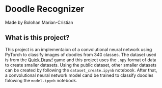 # Doodle Recognizer

Made by Bolohan Marian-Cristian

## What is this project?

This project is an implementaion of a convolutional neural network using PyTorch to classify images of doodles from 340 classes. The dataset used is from the [Quick Draw!](https://github.com/googlecreativelab/quickdraw-dataset) game and this project uses the `.npy` format of data to create smaller datasets.
Using the public dataset, other smaller datasets can be created by following the `dataset_create.ipynb` notebook. After that, a convolutional neural network model cand be trained to classify doodles folowing the `model.ipynb` notebook.
